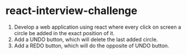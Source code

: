 # react-interview-challenge
<ol>
<li>Develop a web application using react where every click on screen a circle be added in the exact position of it.</li>
<li>Add a  UNDO button, which will delete the last added circle.</li>
<li>Add a REDO button, which will do the opposite of UNDO button.</li>
</ol>
